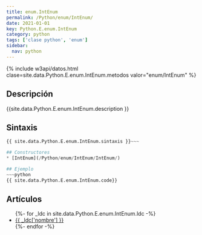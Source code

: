 ```yaml
---
title: enum.IntEnum
permalink: /Python/enum/IntEnum/
date: 2021-01-01
key: Python.E.enum.IntEnum
category: python
tags: ['clase python', 'enum']
sidebar: 
  nav: python
---
```


{% include w3api/datos.html clase=site.data.Python.E.enum.IntEnum.metodos valor="enum/IntEnum" %}

## Descripción
{{site.data.Python.E.enum.IntEnum.description }}

## Sintaxis
~~~python
{{ site.data.Python.E.enum.IntEnum.sintaxis }}~~~

## Constructores
* [IntEnum](/Python/enum/IntEnum/IntEnum/)

## Ejemplo
~~~python
{{ site.data.Python.E.enum.IntEnum.code}}
~~~

## Artículos
<ul>
{%- for _ldc in site.data.Python.E.enum.IntEnum.ldc -%}
   <li>
       <a href="{{_ldc['url'] }}">{{ _ldc['nombre'] }}</a>
   </li>
{%- endfor -%}
</ul>
